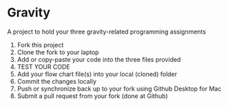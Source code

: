 Gravity
=======

A project to hold your three gravity-related programming assignments
1. Fork this project
2. Clone the fork to your laptop
3. Add or copy-paste your code into the three files provided 
4. TEST YOUR CODE
5. Add your flow chart file(s) into your local (cloned) folder
5. Commit the changes locally
6. Push or synchronize back up to your fork using Github Desktop for Mac
7. Submit a pull request from your fork (done at Github)
